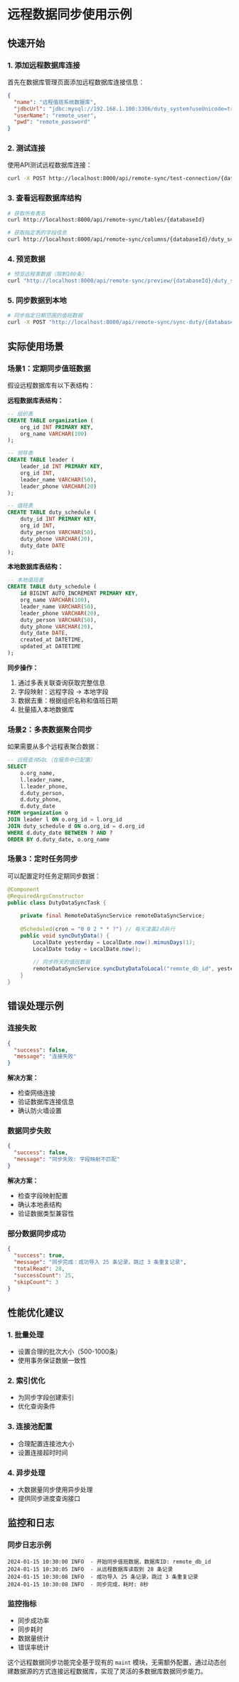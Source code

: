# 远程数据同步使用示例

## 快速开始

### 1. 添加远程数据库连接

首先在数据库管理页面添加远程数据库连接信息：

```json
{
  "name": "远程值班系统数据库",
  "jdbcUrl": "jdbc:mysql://192.168.1.100:3306/duty_system?useUnicode=true&characterEncoding=utf8&serverTimezone=Asia/Shanghai",
  "userName": "remote_user",
  "pwd": "remote_password"
}
```

### 2. 测试连接

使用API测试远程数据库连接：

```bash
curl -X POST http://localhost:8000/api/remote-sync/test-connection/{databaseId}
```

### 3. 查看远程数据库结构

```bash
# 获取所有表名
curl http://localhost:8000/api/remote-sync/tables/{databaseId}

# 获取指定表的字段信息
curl http://localhost:8000/api/remote-sync/columns/{databaseId}/duty_schedule
```

### 4. 预览数据

```bash
# 预览远程表数据（限制100条）
curl "http://localhost:8000/api/remote-sync/preview/{databaseId}/duty_schedule?whereClause=duty_date%20>=%20'2024-01-01'"
```

### 5. 同步数据到本地

```bash
# 同步指定日期范围的值班数据
curl -X POST "http://localhost:8000/api/remote-sync/sync-duty/{databaseId}?startDate=2024-01-01&endDate=2024-01-31"
```

## 实际使用场景

### 场景1：定期同步值班数据

假设远程数据库有以下表结构：

**远程数据库表结构：**
```sql
-- 组织表
CREATE TABLE organization (
    org_id INT PRIMARY KEY,
    org_name VARCHAR(100)
);

-- 领导表
CREATE TABLE leader (
    leader_id INT PRIMARY KEY,
    org_id INT,
    leader_name VARCHAR(50),
    leader_phone VARCHAR(20)
);

-- 值班表
CREATE TABLE duty_schedule (
    duty_id INT PRIMARY KEY,
    org_id INT,
    duty_person VARCHAR(50),
    duty_phone VARCHAR(20),
    duty_date DATE
);
```

**本地数据库表结构：**
```sql
-- 本地值班表
CREATE TABLE duty_schedule (
    id BIGINT AUTO_INCREMENT PRIMARY KEY,
    org_name VARCHAR(100),
    leader_name VARCHAR(50),
    leader_phone VARCHAR(20),
    duty_person VARCHAR(50),
    duty_phone VARCHAR(20),
    duty_date DATE,
    created_at DATETIME,
    updated_at DATETIME
);
```

**同步操作：**
1. 通过多表关联查询获取完整信息
2. 字段映射：远程字段 -> 本地字段
3. 数据去重：根据组织名称和值班日期
4. 批量插入本地数据库

### 场景2：多表数据聚合同步

如果需要从多个远程表聚合数据：

```sql
-- 远程查询SQL（在服务中已配置）
SELECT 
    o.org_name,
    l.leader_name,
    l.leader_phone,
    d.duty_person,
    d.duty_phone,
    d.duty_date
FROM organization o 
JOIN leader l ON o.org_id = l.org_id 
JOIN duty_schedule d ON o.org_id = d.org_id 
WHERE d.duty_date BETWEEN ? AND ?
ORDER BY d.duty_date, o.org_name
```

### 场景3：定时任务同步

可以配置定时任务定期同步数据：

```java
@Component
@RequiredArgsConstructor
public class DutyDataSyncTask {
    
    private final RemoteDataSyncService remoteDataSyncService;
    
    @Scheduled(cron = "0 0 2 * * ?") // 每天凌晨2点执行
    public void syncDutyData() {
        LocalDate yesterday = LocalDate.now().minusDays(1);
        LocalDate today = LocalDate.now();
        
        // 同步昨天的值班数据
        remoteDataSyncService.syncDutyDataToLocal("remote_db_id", yesterday, today);
    }
}
```

## 错误处理示例

### 连接失败
```json
{
  "success": false,
  "message": "连接失败"
}
```

**解决方案：**
- 检查网络连接
- 验证数据库连接信息
- 确认防火墙设置

### 数据同步失败
```json
{
  "success": false,
  "message": "同步失败: 字段映射不匹配"
}
```

**解决方案：**
- 检查字段映射配置
- 确认本地表结构
- 验证数据类型兼容性

### 部分数据同步成功
```json
{
  "success": true,
  "message": "同步完成：成功导入 25 条记录，跳过 3 条重复记录",
  "totalRead": 28,
  "successCount": 25,
  "skipCount": 3
}
```

## 性能优化建议

### 1. 批量处理
- 设置合理的批次大小（500-1000条）
- 使用事务保证数据一致性

### 2. 索引优化
- 为同步字段创建索引
- 优化查询条件

### 3. 连接池配置
- 合理配置连接池大小
- 设置连接超时时间

### 4. 异步处理
- 大数据量同步使用异步处理
- 提供同步进度查询接口

## 监控和日志

### 同步日志示例
```
2024-01-15 10:30:00 INFO  - 开始同步值班数据，数据库ID: remote_db_id
2024-01-15 10:30:05 INFO  - 从远程数据库读取到 28 条记录
2024-01-15 10:30:08 INFO  - 成功导入 25 条记录，跳过 3 条重复记录
2024-01-15 10:30:08 INFO  - 同步完成，耗时: 8秒
```

### 监控指标
- 同步成功率
- 同步耗时
- 数据量统计
- 错误率统计

这个远程数据同步功能完全基于现有的 `maint` 模块，无需额外配置，通过动态创建数据源的方式连接远程数据库，实现了灵活的多数据库数据同步能力。




